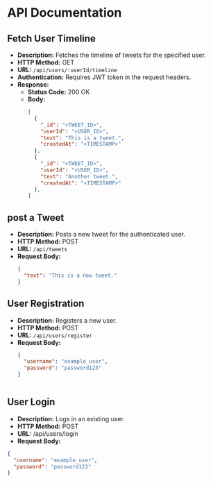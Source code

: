 # API Documentation

## Fetch User Timeline

- **Description:** Fetches the timeline of tweets for the specified user.
- **HTTP Method:** GET
- **URL:** `/api/users/:userId/timeline`
- **Authentication:** Requires JWT token in the request headers.
- **Response:**
  - **Status Code:** 200 OK
  - **Body:**
    ```json
    [
      {
        "_id": "<TWEET_ID>",
        "userId": "<USER_ID>",
        "text": "This is a tweet.",
        "createdAt": "<TIMESTAMP>"
      },
      {
        "_id": "<TWEET_ID>",
        "userId": "<USER_ID>",
        "text": "Another tweet.",
        "createdAt": "<TIMESTAMP>"
      },
    ]

    
## post a Tweet
- **Description:** Posts a new tweet for the authenticated user.
- **HTTP Method:** POST
- **URL:** `/api/tweets`
- **Request Body:**
  ```json
  {
    "text": "This is a new tweet."
  }


## User Registration

- **Description:** Registers a new user.
- **HTTP Method:** POST
- **URL:** `/api/users/register`
- **Request Body:**
  ```json
  {
    "username": "example_user",
    "password": "password123"
  }



## User Login
- **Description:** Logs in an existing user.
- **HTTP Method:** POST
- **URL:** /api/users/login
- **Request Body:**
```json
{
  "username": "example_user",
  "password": "password123"
}
